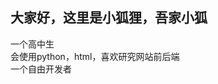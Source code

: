 ## 大家好，这里是小狐狸，吾家小狐
一个高中生  
会使用python，html，喜欢研究网站前后端  
一个自由开发者  

<!--
**shunianssy/shunianssy** is a ✨ _special_ ✨ repository because its `README.md` (this file) appears on your GitHub profile.

Here are some ideas to get you started:

- 🔭 I’m currently working on ...
- 🌱 I’m currently learning ...
- 👯 I’m looking to collaborate on ...
- 🤔 I’m looking for help with ...
- 💬 Ask me about ...
- 📫 How to reach me: ...
- 😄 Pronouns: ...
- ⚡ Fun fact: ...
-->
